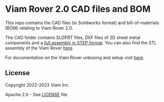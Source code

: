 # Viam Rover 2.0 CAD files and BOM

This repo contains the CAD files (in Solidworks format) and bill-of-materials (BOM) relating to Viam Rover 2.0. 

The CAD folder contains SLDPRT files, DXF files of 2D sheet metal components and a [full assembly in STEP format](https://github.com/viamrobotics/VR1-22-A001/blob/master/CAD/VR1-22-A001.STEP). You can also find the STL assembly of the Viam Rover [here](https://drive.google.com/file/d/1zAmt8tSdFXghSNv3OntW627MksGu3Onb/view?usp=share_link).

For documentation on the Viam Rover unboxing and setup visit [here](https://docs.viam.com/try-viam/rover-resources/rover-tutorial/).


## License 
Copyright 2022-2023 Viam Inc.

Apache 2.0 - See [LICENSE](./LICENSE) file
